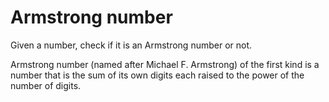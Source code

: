 # Armstrong number

Given a number, check if it is an Armstrong number or not.

Armstrong number (named after Michael F. Armstrong) of the first kind is a number that is the sum of its own digits each raised to the power of the number of digits.
